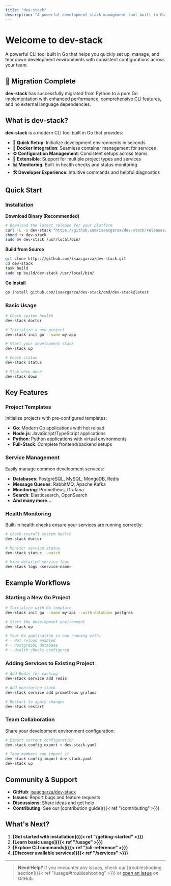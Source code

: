 ```yaml
---
title: "dev-stack"
description: "A powerful development stack management tool built in Go for streamlined local development automation"
---
```


# Welcome to dev-stack

A powerful CLI tool built in Go that helps you quickly set up, manage, and tear down development environments with consistent configurations across your team.

## 🎉 Migration Complete

**dev-stack** has successfully migrated from Python to a pure Go implementation with enhanced performance, comprehensive CLI features, and no external language dependencies.

## What is dev-stack?

**dev-stack** is a modern CLI tool built in Go that provides:

- **🚀 Quick Setup**: Initialize development environments in seconds
- **🐳 Docker Integration**: Seamless container management for services
- **⚙️ Configuration Management**: Consistent setups across teams
- **🔧 Extensible**: Support for multiple project types and services
- **📊 Monitoring**: Built-in health checks and status monitoring
- **🛠️ Developer Experience**: Intuitive commands and helpful diagnostics

## Quick Start

### Installation

**Download Binary (Recommended)**
```bash
# Download the latest release for your platform
curl -L -o dev-stack "https://github.com/isaacgarza/dev-stack/releases/latest/download/dev-stack-$(uname -s | tr '[:upper:]' '[:lower:]')-$(uname -m)"
chmod +x dev-stack
sudo mv dev-stack /usr/local/bin/
```

**Build from Source**
```bash
git clone https://github.com/isaacgarza/dev-stack.git
cd dev-stack
task build
sudo cp build/dev-stack /usr/local/bin/
```

**Go Install**
```bash
go install github.com/isaacgarza/dev-stack/cmd/dev-stack@latest
```

### Basic Usage

```bash
# Check system health
dev-stack doctor

# Initialize a new project
dev-stack init go --name my-app

# Start your development stack
dev-stack up

# Check status
dev-stack status

# Stop when done
dev-stack down
```

## Key Features

### Project Templates

Initialize projects with pre-configured templates:

- **Go**: Modern Go applications with hot reload
- **Node.js**: JavaScript/TypeScript applications
- **Python**: Python applications with virtual environments
- **Full-Stack**: Complete frontend/backend setups

### Service Management

Easily manage common development services:

- **Databases**: PostgreSQL, MySQL, MongoDB, Redis
- **Message Queues**: RabbitMQ, Apache Kafka
- **Monitoring**: Prometheus, Grafana
- **Search**: Elasticsearch, OpenSearch
- **And many more...**

### Health Monitoring

Built-in health checks ensure your services are running correctly:

```bash
# Check overall system health
dev-stack doctor

# Monitor service status
dev-stack status --watch

# View detailed service logs
dev-stack logs <service-name>
```

## Example Workflows

### Starting a New Go Project

```bash
# Initialize with Go template
dev-stack init go --name my-api --with-database postgres

# Start the development environment
dev-stack up

# Your Go application is now running with:
# - Hot reload enabled
# - PostgreSQL database
# - Health checks configured
```

### Adding Services to Existing Project

```bash
# Add Redis for caching
dev-stack service add redis

# Add monitoring stack
dev-stack service add prometheus grafana

# Restart to apply changes
dev-stack restart
```

### Team Collaboration

Share your development environment configuration:

```bash
# Export current configuration
dev-stack config export > dev-stack.yaml

# Team members can import it
dev-stack config import dev-stack.yaml
dev-stack up
```

## Community & Support

- **GitHub**: [isaacgarza/dev-stack](https://github.com/isaacgarza/dev-stack)
- **Issues**: Report bugs and feature requests
- **Discussions**: Share ideas and get help
- **Contributing**: See our [contribution guide]({{< ref "/contributing" >}})

## What's Next?

1. **[Get started with installation]({{< ref "/getting-started" >}})**
2. **[Learn basic usage]({{< ref "/usage" >}})**
3. **[Explore CLI commands]({{< ref "/cli-reference" >}})**
4. **[Discover available services]({{< ref "/services" >}})**

---

> **Need Help?** If you encounter any issues, check our [troubleshooting section]({{< ref "/usage#troubleshooting" >}}) or [open an issue](https://github.com/isaacgarza/dev-stack/issues) on GitHub.